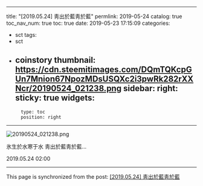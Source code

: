 
---
title: "[2019.05.24] 靑出於藍靑於藍"
permlink: 2019-05-24
catalog: true
toc_nav_num: true
toc: true
date: 2019-05-23 17:15:09
categories:
- sct
tags:
- sct
- coinstory
thumbnail: https://cdn.steemitimages.com/DQmTQKcpGUn7Mnion67NpozMDsUSQXc2i3pwRk282rXXNcr/20190524_021238.png
sidebar:
    right:
        sticky: true
widgets:
    -
        type: toc
        position: right
---


![20190524_021238.png](https://cdn.steemitimages.com/DQmTQKcpGUn7Mnion67NpozMDsUSQXc2i3pwRk282rXXNcr/20190524_021238.png)

氷生於水寒于水
靑出於藍靑於藍...


2019.05.24
02:00

- - -

This page is synchronized from the post: [[2019.05.24] 靑出於藍靑於藍](https://steemit.com/@jack8831/2019-05-24)
